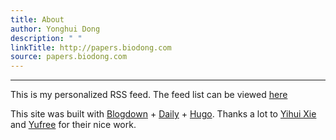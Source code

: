 ```yaml
---
title: About
author: Yonghui Dong
description: " "
linkTitle: http://papers.biodong.com
source: papers.biodong.com
---
```


------

This is my personalized RSS feed. The feed list can be viewed [here](https://github.com/YonghuiDong/papers/blob/master/R/list.txt)

This site was built with [Blogdown](https://github.com/rstudio/blogdown)  + [Daily](https://github.com/yufree/daily) + [Hugo](https://gohugo.io). Thanks a lot to [Yihui Xie](https://yihui.name) and [Yufree](https://yufree.cn) for their nice work. 








